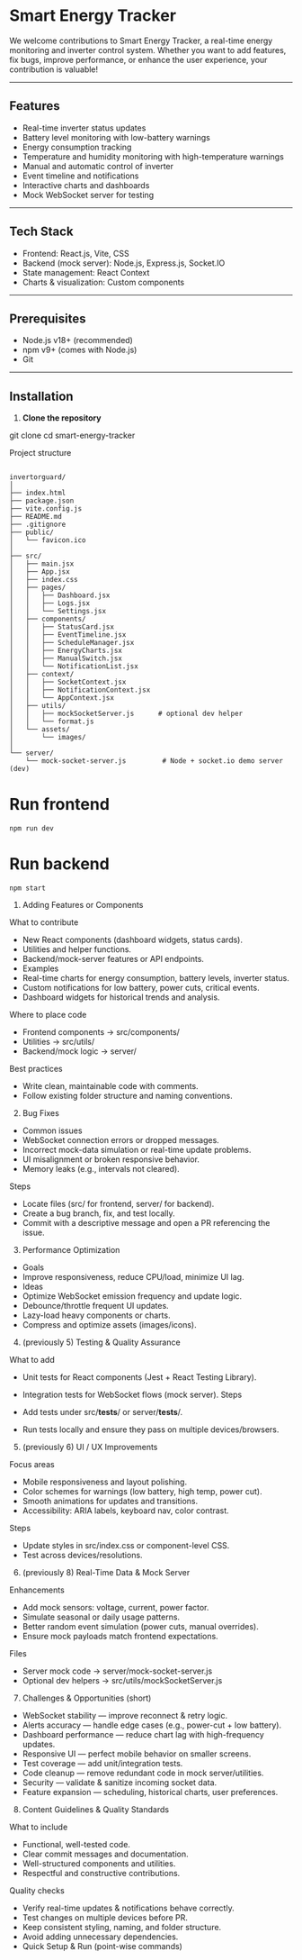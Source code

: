 # Smart Energy Tracker

We welcome contributions to Smart Energy Tracker, a real-time energy monitoring and inverter control system. Whether you want to add features, fix bugs, improve performance, or enhance the user experience, your contribution is valuable!

---

## Features

- Real-time inverter status updates
- Battery level monitoring with low-battery warnings
- Energy consumption tracking
- Temperature and humidity monitoring with high-temperature warnings
- Manual and automatic control of inverter
- Event timeline and notifications
- Interactive charts and dashboards
- Mock WebSocket server for testing

---

## Tech Stack

- Frontend: React.js, Vite, CSS
- Backend (mock server): Node.js, Express.js, Socket.IO
- State management: React Context
- Charts & visualization: Custom components

---

## Prerequisites

- Node.js v18+ (recommended)
- npm v9+ (comes with Node.js)
- Git

---

## Installation
1. **Clone the repository**

git clone <repo>
cd smart-energy-tracker

Project structure
```

invertorguard/
│
├── index.html
├── package.json
├── vite.config.js
├── README.md
├── .gitignore
├── public/
│   └── favicon.ico
│
├── src/
│   ├── main.jsx
│   ├── App.jsx
│   ├── index.css
│   ├── pages/
│   │   ├── Dashboard.jsx
│   │   ├── Logs.jsx
│   │   └── Settings.jsx
│   ├── components/
│   │   ├── StatusCard.jsx
│   │   ├── EventTimeline.jsx
│   │   ├── ScheduleManager.jsx
│   │   ├── EnergyCharts.jsx
│   │   ├── ManualSwitch.jsx
│   │   └── NotificationList.jsx
│   ├── context/
│   │   ├── SocketContext.jsx
│   │   ├── NotificationContext.jsx
│   │   └── AppContext.jsx
│   ├── utils/
│   │   ├── mockSocketServer.js      # optional dev helper
│   │   └── format.js
│   └── assets/
│       └── images/
│
└── server/
    └── mock-socket-server.js         # Node + socket.io demo server (dev)

```


# Run frontend
```
npm run dev
```

# Run backend
```
npm start
```

1. Adding Features or Components

What to contribute

- New React components (dashboard widgets, status cards).
- Utilities and helper functions.
- Backend/mock-server features or API endpoints.
- Examples
- Real-time charts for energy consumption, battery levels, inverter status.
- Custom notifications for low battery, power cuts, critical events.
- Dashboard widgets for historical trends and analysis.



Where to place code

- Frontend components → src/components/
- Utilities → src/utils/
- Backend/mock logic → server/



Best practices

* Write clean, maintainable code with comments.
* Follow existing folder structure and naming conventions.

2. Bug Fixes

- Common issues
- WebSocket connection errors or dropped messages.
- Incorrect mock-data simulation or real-time update problems.
- UI misalignment or broken responsive behavior.
- Memory leaks (e.g., intervals not cleared).



Steps

- Locate files (src/ for frontend, server/ for backend).
- Create a bug branch, fix, and test locally.
- Commit with a descriptive message and open a PR referencing the issue.



3. Performance Optimization

- Goals
- Improve responsiveness, reduce CPU/load, minimize UI lag.
- Ideas
- Optimize WebSocket emission frequency and update logic.
- Debounce/throttle frequent UI updates.
- Lazy-load heavy components or charts.
- Compress and optimize assets (images/icons).



4. (previously 5) Testing & Quality Assurance



What to add

- Unit tests for React components (Jest + React Testing Library).
- Integration tests for WebSocket flows (mock server).
Steps

- Add tests under src/__tests__/ or server/__tests__/.
- Run tests locally and ensure they pass on multiple devices/browsers.

5. (previously 6) UI / UX Improvements
   

Focus areas

- Mobile responsiveness and layout polishing.
- Color schemes for warnings (low battery, high temp, power cut).
- Smooth animations for updates and transitions.
- Accessibility: ARIA labels, keyboard nav, color contrast.


Steps

- Update styles in src/index.css or component-level CSS.
- Test across devices/resolutions.



6. (previously 8) Real-Time Data & Mock Server

Enhancements

- Add mock sensors: voltage, current, power factor.
- Simulate seasonal or daily usage patterns.
- Better random event simulation (power cuts, manual overrides).
- Ensure mock payloads match frontend expectations.



Files

- Server mock code → server/mock-socket-server.js
- Optional dev helpers → src/utils/mockSocketServer.js



7. Challenges & Opportunities (short)


- WebSocket stability — improve reconnect & retry logic.
- Alerts accuracy — handle edge cases (e.g., power-cut + low battery).
- Dashboard performance — reduce chart lag with high-frequency updates.
- Responsive UI — perfect mobile behavior on smaller screens.
- Test coverage — add unit/integration tests.
- Code cleanup — remove redundant code in mock server/utilities.
- Security — validate & sanitize incoming socket data.
- Feature expansion — scheduling, historical charts, user preferences.



8. Content Guidelines & Quality Standards

   

What to include

- Functional, well-tested code.
- Clear commit messages and documentation.
- Well-structured components and utilities.
- Respectful and constructive contributions.
  
Quality checks
- Verify real-time updates & notifications behave correctly.
- Test changes on multiple devices before PR.
- Keep consistent styling, naming, and folder structure.
- Avoid adding unnecessary dependencies.
- Quick Setup & Run (point-wise commands)






